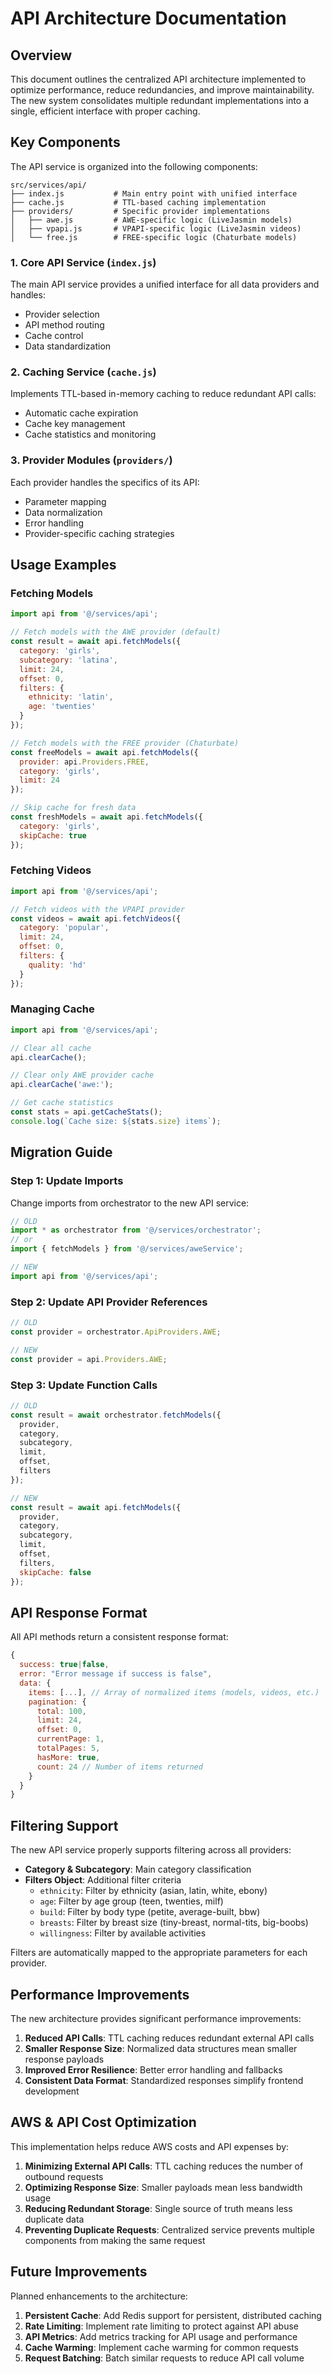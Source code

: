 # API Architecture Documentation

## Overview

This document outlines the centralized API architecture implemented to optimize performance, reduce redundancies, and improve maintainability. The new system consolidates multiple redundant implementations into a single, efficient interface with proper caching.

## Key Components

The API service is organized into the following components:

```
src/services/api/
├── index.js           # Main entry point with unified interface
├── cache.js           # TTL-based caching implementation
├── providers/         # Specific provider implementations
│   ├── awe.js         # AWE-specific logic (LiveJasmin models)
│   ├── vpapi.js       # VPAPI-specific logic (LiveJasmin videos)
│   └── free.js        # FREE-specific logic (Chaturbate models)
```

### 1. Core API Service (`index.js`)

The main API service provides a unified interface for all data providers and handles:

- Provider selection
- API method routing
- Cache control
- Data standardization

### 2. Caching Service (`cache.js`)

Implements TTL-based in-memory caching to reduce redundant API calls:

- Automatic cache expiration
- Cache key management
- Cache statistics and monitoring

### 3. Provider Modules (`providers/`)

Each provider handles the specifics of its API:

- Parameter mapping
- Data normalization
- Error handling
- Provider-specific caching strategies

## Usage Examples

### Fetching Models

```javascript
import api from '@/services/api';

// Fetch models with the AWE provider (default)
const result = await api.fetchModels({
  category: 'girls',
  subcategory: 'latina',
  limit: 24,
  offset: 0,
  filters: {
    ethnicity: 'latin',
    age: 'twenties'
  }
});

// Fetch models with the FREE provider (Chaturbate)
const freeModels = await api.fetchModels({
  provider: api.Providers.FREE,
  category: 'girls',
  limit: 24
});

// Skip cache for fresh data
const freshModels = await api.fetchModels({
  category: 'girls',
  skipCache: true
});
```

### Fetching Videos

```javascript
import api from '@/services/api';

// Fetch videos with the VPAPI provider 
const videos = await api.fetchVideos({
  category: 'popular',
  limit: 24,
  offset: 0,
  filters: {
    quality: 'hd'
  }
});
```

### Managing Cache

```javascript
import api from '@/services/api';

// Clear all cache
api.clearCache();

// Clear only AWE provider cache
api.clearCache('awe:');

// Get cache statistics
const stats = api.getCacheStats();
console.log(`Cache size: ${stats.size} items`);
```

## Migration Guide

### Step 1: Update Imports

Change imports from orchestrator to the new API service:

```javascript
// OLD
import * as orchestrator from '@/services/orchestrator';
// or 
import { fetchModels } from '@/services/aweService';

// NEW
import api from '@/services/api';
```

### Step 2: Update API Provider References

```javascript
// OLD
const provider = orchestrator.ApiProviders.AWE;

// NEW
const provider = api.Providers.AWE;
```

### Step 3: Update Function Calls

```javascript
// OLD
const result = await orchestrator.fetchModels({
  provider,
  category,
  subcategory,
  limit,
  offset,
  filters
});

// NEW
const result = await api.fetchModels({
  provider,
  category,
  subcategory,
  limit,
  offset,
  filters,
  skipCache: false
});
```

## API Response Format

All API methods return a consistent response format:

```javascript
{
  success: true|false,
  error: "Error message if success is false",
  data: {
    items: [...], // Array of normalized items (models, videos, etc.)
    pagination: {
      total: 100,
      limit: 24,
      offset: 0,
      currentPage: 1,
      totalPages: 5,
      hasMore: true,
      count: 24 // Number of items returned
    }
  }
}
```

## Filtering Support

The new API service properly supports filtering across all providers:

- **Category & Subcategory**: Main category classification
- **Filters Object**: Additional filter criteria
  - `ethnicity`: Filter by ethnicity (asian, latin, white, ebony)
  - `age`: Filter by age group (teen, twenties, milf)
  - `build`: Filter by body type (petite, average-built, bbw)
  - `breasts`: Filter by breast size (tiny-breast, normal-tits, big-boobs)
  - `willingness`: Filter by available activities

Filters are automatically mapped to the appropriate parameters for each provider.

## Performance Improvements

The new architecture provides significant performance improvements:

1. **Reduced API Calls**: TTL caching reduces redundant external API calls
2. **Smaller Response Size**: Normalized data structures mean smaller response payloads
3. **Improved Error Resilience**: Better error handling and fallbacks
4. **Consistent Data Format**: Standardized responses simplify frontend development

## AWS & API Cost Optimization

This implementation helps reduce AWS costs and API expenses by:

1. **Minimizing External API Calls**: TTL caching reduces the number of outbound requests
2. **Optimizing Response Size**: Smaller payloads mean less bandwidth usage 
3. **Reducing Redundant Storage**: Single source of truth means less duplicate data
4. **Preventing Duplicate Requests**: Centralized service prevents multiple components from making the same request

## Future Improvements

Planned enhancements to the architecture:

1. **Persistent Cache**: Add Redis support for persistent, distributed caching
2. **Rate Limiting**: Implement rate limiting to protect against API abuse
3. **API Metrics**: Add metrics tracking for API usage and performance
4. **Cache Warming**: Implement cache warming for common requests
5. **Request Batching**: Batch similar requests to reduce API call volume 